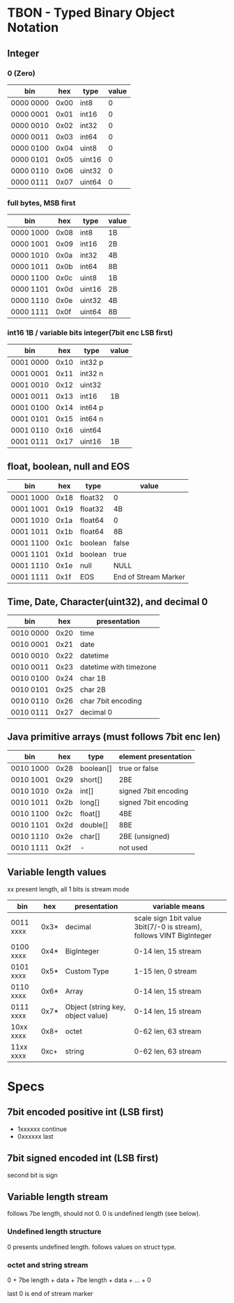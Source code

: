 # TBON - Typed Binary Object Notation

## Integer
### 0 (Zero)
bin | hex | type | value
--- | --- | -----| -------
0000 0000 | 0x00 | int8 | 0
0000 0001 | 0x01 | int16 | 0
0000 0010 | 0x02 | int32 | 0
0000 0011 | 0x03 | int64 | 0
0000 0100 | 0x04 | uint8 | 0
0000 0101 | 0x05 | uint16 | 0
0000 0110 | 0x06 | uint32 | 0
0000 0111 | 0x07 | uint64 | 0

### full bytes, MSB first
bin | hex | type | value
--- | --- | -----| -------
0000 1000 | 0x08 | int8 | 1B
0000 1001 | 0x09 | int16 | 2B
0000 1010 | 0x0a | int32 | 4B
0000 1011 | 0x0b | int64 | 8B
0000 1100 | 0x0c | uint8 | 1B
0000 1101 | 0x0d | uint16 | 2B
0000 1110 | 0x0e | uint32 | 4B
0000 1111 | 0x0f | uint64 | 8B

### int16 1B / variable bits integer(7bit enc LSB first)
bin | hex | type | value
--- | --- | -----| -------
0001 0000 | 0x10 | int32 p |
0001 0001 | 0x11 | int32 n | 
0001 0010 | 0x12 | uint32 |
0001 0011 | 0x13 | int16 | 1B
0001 0100 | 0x14 | int64 p |
0001 0101 | 0x15 | int64 n |
0001 0110 | 0x16 | uint64 |
0001 0111 | 0x17 | uint16 | 1B

## float, boolean, null and EOS
bin | hex | type | value
--- | --- | -----| -------
0001 1000 | 0x18 | float32 | 0
0001 1001 | 0x19 | float32 | 4B
0001 1010 | 0x1a | float64 | 0
0001 1011 | 0x1b | float64 | 8B
0001 1100 | 0x1c | boolean | false
0001 1101 | 0x1d | boolean | true
0001 1110 | 0x1e | null | NULL
0001 1111 | 0x1f | EOS | End of Stream Marker

## Time, Date, Character(uint32), and decimal 0
bin | hex | presentation
--- | --- | ----
0010 0000 | 0x20 | time
0010 0001 | 0x21 | date
0010 0010 | 0x22 | datetime
0010 0011 | 0x23 | datetime with timezone
0010 0100 | 0x24 | char 1B
0010 0101 | 0x25 | char 2B
0010 0110 | 0x26 | char 7bit encoding
0010 0111 | 0x27 | decimal 0

## Java primitive arrays (must follows 7bit enc len)
bin | hex | type | element presentation
--- | --- | ---- | ---
0010 1000 | 0x28 | boolean[] | true or false
0010 1001 | 0x29 | short[] | 2BE
0010 1010 | 0x2a | int[] | signed 7bit encoding
0010 1011 | 0x2b | long[] | signed 7bit encoding
0010 1100 | 0x2c | float[] | 4BE
0010 1101 | 0x2d | double[] | 8BE
0010 1110 | 0x2e | char[] | 2BE (unsigned)
0010 1111 | 0x2f | - | not used

## Variable length values
xx present length, all 1 bits is stream mode

bin | hex | presentation | variable means
--- | --- | ---- | ----
0011 xxxx | 0x3* | decimal | scale sign 1bit value 3bit(7/-0 is stream), follows VINT BigInteger
0100 xxxx | 0x4* | BigInteger |  0-14 len, 15 stream
0101 xxxx | 0x5* | Custom Type | 1-15 len, 0 stream
0110 xxxx | 0x6* | Array | 0-14 len, 15 stream
0111 xxxx | 0x7* | Object (string key, object value) | 0-14 len, 15 stream
10xx xxxx | 0x8+ | octet | 0-62 len, 63 stream
11xx xxxx | 0xc+ | string | 0-62 len, 63 stream 

# Specs

## 7bit encoded positive int (LSB first)
- 1xxxxxx continue
- 0xxxxxx last

## 7bit signed encoded int (LSB first)
second bit is sign


## Variable length stream
follows 7be length, should not 0. 0 is undefined length (see below).

### Undefined length structure
0 presents undefined length. follows values on struct type.

### octet and string stream
0 + 7be length + data + 7be length + data + ... + 0

last 0 is end of stream marker
